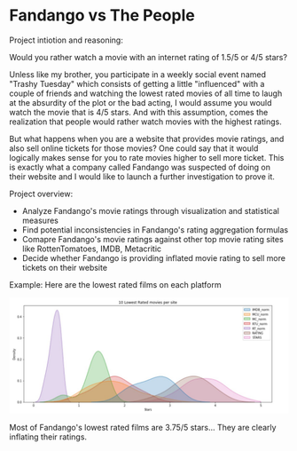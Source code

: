 # Fandango vs The People


Project intiotion and reasoning:

Would you rather watch a movie with an internet rating of 1.5/5 or 4/5 stars? 

Unless like my brother, you participate in a weekly social event named "Trashy Tuesday" which consists of getting a little "influenced" with a couple of friends and watching the lowest rated movies of all time to laugh at the absurdity of the plot or the bad acting, I would assume you would watch the movie that is 4/5 stars.
And with this assumption, comes the realization that people would rather watch movies with the highest ratings.

But what happens when you are a website that provides movie ratings, and also sell online tickets for those movies? One could say that it would logically makes sense for you to rate movies higher to sell more ticket. This is exactly what a company called Fandango was suspected of doing on their website and I would like to launch a further investigation to prove it.


Project overview:

- Analyze Fandango's movie ratings through visualization and statistical measures
- Find potential inconsistencies in Fandango's rating aggregation formulas
- Comapre Fandango's movie ratings against other top movie rating sites like RottenTomatoes, IMDB, Metacritic
- Decide whether Fandango is providing inflated movie rating to sell more tickets on their website



Example:
Here are the lowest rated films on each platform

![alt text](https://github.com/bgosha24/Fandango-vs-The-People/blob/main/fandango1.jpg?raw=true)


Most of Fandango's lowest rated films are 3.75/5 stars... They are clearly inflating their ratings.
